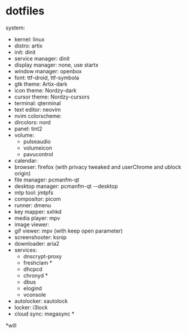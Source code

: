 # dotfiles
system:
- kernel: linux
- distro: artix
- init: dinit
- service manager: dinit
- display manager: none, use startx
- window manager: openbox
- font: ttf-droid, ttf-symbola
- gtk theme: Artix-dark
- icon theme: Nordzy-dark
- cursor theme: Nordzy-cursors
- terminal: qterminal
- text editor: neovim
- nvim colorscheme:
- dircolors: nord
- panel: tint2
- volume:
  - pulseaudio
  - volumeicon
  - pavucontrol
- calendar:
- browser: firefox (with privacy tweaked and userChrome and ublock origin)
- file manager: pcmanfm-qt
- desktop manager: pcmanfm-qt --desktop
- mtp tool: jmtpfs
- compositor: picom
- runner: dmenu
- key mapper: sxhkd
- media player: mpv
- image viewer:
- gif viewer: mpv (with keep open parameter)
- screenshooter: ksnip
- downloader: aria2
- services: 
  - dnscrypt-proxy
  - freshclam *
  - dhcpcd
  - chronyd *
  - dbus
  - elogind
  - vconsole
- autolocker: xautolock
- locker: i3lock
- cloud sync: megasync *

*will
